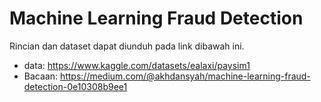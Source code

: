 # Machine Learning Fraud Detection
Rincian dan dataset dapat diunduh pada link dibawah ini.
- data: https://www.kaggle.com/datasets/ealaxi/paysim1
- Bacaan: https://medium.com/@akhdansyah/machine-learning-fraud-detection-0e10308b9ee1


